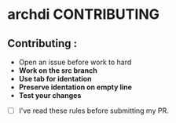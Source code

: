 # archdi CONTRIBUTING

## Contributing :
* Open an issue before work to hard
* **Work on the src branch**
* **Use tab for identation**
* **Preserve identation on empty line**
* **Test your changes**

- [ ] I've read these rules before submitting my PR.
